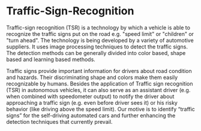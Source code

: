 # Traffic-Sign-Recognition
Traffic-sign recognition (TSR) is a technology by which a vehicle is able to recognize the traffic signs put on the road e.g. "speed limit" or "children" or "turn ahead". The technology is being developed by a variety of automotive suppliers. It uses image processing techniques to detect the traffic signs. The detection methods can be generally divided into color based, shape based and learning based methods.

Traffic signs provide important information for drivers about road condition and hazards. Their discriminating shape and colors make them easily recognizable by humans. Besides the application of Traffic sign recognition (TSR) in autonomous vehicles, it can also serve as an assistant driver (e.g. when combined with speedometer output) to notify the driver about approaching a traffic sign (e.g. even before driver sees it) or his risky behavior (like driving above the speed limit). Our motive is to identify “traffic signs” for the self-driving automated cars and further enhancing the detection techniques that currently prevail.
![]()
